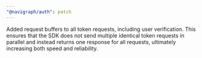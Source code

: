 ```yaml
---
"@navigraph/auth": patch
---
```


Added request buffers to all token requests, including user verification.
This ensures that the SDK does not send multiple identical token requests in parallel and instead returns one response for all requests, ultimately increasing both speed and reliability.
